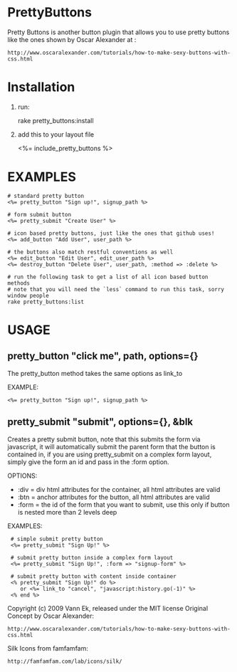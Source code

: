 PrettyButtons
=============

Pretty Buttons is another button plugin that allows you to use pretty buttons like the ones shown by Oscar Alexander at : 

    http://www.oscaralexander.com/tutorials/how-to-make-sexy-buttons-with-css.html
    
    
Installation    
============

1. run:

     rake pretty_buttons:install
    
2. add this to your layout file

     <%= include_pretty_buttons %>
        
EXAMPLES
========
    
    # standard pretty button
    <%= pretty_button "Sign up!", signup_path %>
    
    # form submit button
    <%= pretty_submit "Create User" %>
    
    # icon based pretty buttons, just like the ones that github uses!
    <%= add_button "Add User", user_path %>
    
    # the buttons also match restful conventions as well
    <%= edit_button "Edit User", edit_user_path %>
    <%= destroy_button "Delete User", user_path, :method => :delete %>

    # run the following task to get a list of all icon based button methods
    # note that you will need the `less` command to run this task, sorry window people
    rake pretty_buttons:list
    
USAGE
=====

pretty_button "click me", path, options={}
------------------------------------------

The pretty_button method takes the same options as link_to

EXAMPLE:

    <%= pretty_button "Sign up!", signup_path %>


pretty_submit "submit", options={}, &blk
----------------------------------------

Creates a pretty submit button, note that this submits the form via javascript,
it will automatically submit the parent form that the button is contained in,
if you are using pretty_submit on a complex form layout, simply give the form
an id and pass in the :form option.

OPTIONS:

- :div = div html attributes for the container, all html attributes are valid
- :btn = anchor attributes for the button, all html attributes are valid
- :form = the id of the form that you want to submit, use this only if button is nested more than 2 levels deep

EXAMPLES:

     # simple submit pretty button
     <%= pretty_submit "Sign Up!" %>

     # submit pretty button inside a complex form layout
     <%= pretty_submit "Sign Up!", :form => "signup-form" %>

     # submit pretty button with content inside container
     <% pretty_submit "Sign Up!" do %>
        or <%= link_to "cancel", "javascript:history.go(-1)" %>
     <% end %>   
        
Copyright (c) 2009 Vann Ek, released under the MIT license
Original Concept by Oscar Alexander:

    http://www.oscaralexander.com/tutorials/how-to-make-sexy-buttons-with-css.html
    
Silk Icons from famfamfam:
    
    http://famfamfam.com/lab/icons/silk/
